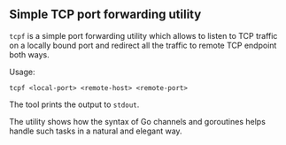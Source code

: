## Simple TCP port forwarding utility

`tcpf` is a simple port forwarding utility which allows to listen to
TCP traffic on a locally bound port and redirect all the traffic to
remote TCP endpoint both ways.

Usage:
```
tcpf <local-port> <remote-host> <remote-port>
```

The tool prints the output to `stdout`.

The utility shows how the syntax of Go channels and goroutines helps
handle such tasks in a natural and elegant way.